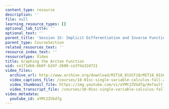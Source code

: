 ```yaml
---
content_type: resource
description: ''
file: null
learning_resource_types: []
optional_tab_title: ''
optional_text: ''
parent_title: 'Session 15: Implicit Differentiation and Inverse Functions'
parent_type: CourseSection
related_resources_text: ''
resource_index_text: ''
resourcetype: Video
title: Graphing the Arctan Function
uid: ce1f1db6-6b0f-b24f-2600-ce37da32d721
video_files:
  archive_url: http://www.archive.org/download/MIT18_01SCF10/MIT18_01SCF10Rec_11_300k.mp4
  video_captions_file: /courses/18-01sc-single-variable-calculus-fall-2010/2a8855341de9537dbf10db8a3b17927f_21784.vtt
  video_thumbnail_file: https://img.youtube.com/vi/aYMt2ZVGd7g/default.jpg
  video_transcript_file: /courses/18-01sc-single-variable-calculus-fall-2010/e106b769a05af07e166558d8a0d78504_21784.pdf
video_metadata:
  youtube_id: aYMt2ZVGd7g
---
```


